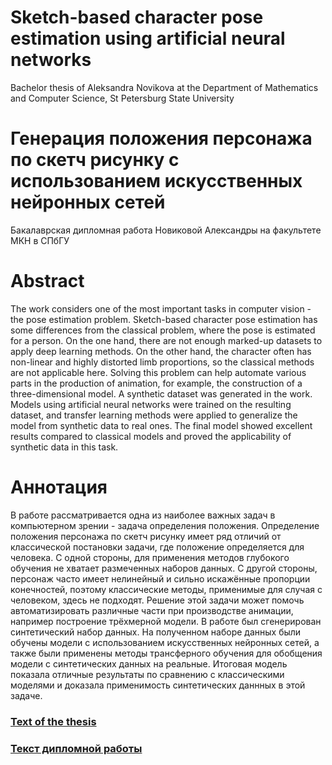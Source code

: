 # Sketch-based character pose estimation using artificial neural networks
Bachelor thesis of Aleksandra Novikova at the Department of Mathematics and Computer Science, St Petersburg State University

# Генерация положения персонажа по скетч рисунку с использованием искусственных нейронных сетей
Бакалаврская дипломная работа Новиковой Александры на факультете МКН в СПбГУ

# Abstract 
The work considers one of the most important tasks in computer vision - the pose estimation problem. Sketch-based character pose estimation has some differences from the classical problem, where the pose is estimated for a person. On the one hand, there are not enough marked-up datasets to apply deep learning methods. On the other hand, the character often has non-linear and highly distorted limb proportions, so the classical methods are not applicable here. Solving this problem can help automate various parts in the production of animation, for example, the construction of a three-dimensional model. A synthetic dataset was generated in the work. Models using artificial neural networks were trained on the resulting dataset, and transfer learning methods were applied to generalize the model from synthetic data to real ones. The final model showed excellent results compared to classical models and proved the applicability of synthetic data in this task.

# Аннотация
В работе рассматривается одна из наиболее важных задач в компьютерном зрении - задача определения положения. Определение положения персонажа по скетч рисунку имеет ряд отличий от классической постановки задачи, где положение определяется для человека. С одной стороны, для применения методов глубокого обучения не хватает размеченных наборов данных. С другой стороны, персонаж часто имеет нелинейный и сильно искажённые пропорции конечностей, поэтому классические методы, применимые для случая с человеком, здесь не подходят. Решение этой задачи может помочь автоматизировать различные части при производстве анимации, например построение трёхмерной модели. В работе был сгенерирован синтетический набор данных. На полученном наборе данных были обучены модели с использованием искусственных нейронных сетей, а также были применены методы трансферного обучения для обобщения модели с синтетических данных на реальные. Итоговая модель показала отличные результаты по сравнению с классическими моделями и доказала применимость синтетических даннных в этой задаче.

### [Text of the thesis](https://github.com/AlyaNovikova/Sketch-based-modeling/blob/master/Thesis.pdf)
### [Текст дипломной работы](https://github.com/AlyaNovikova/Sketch-based-modeling/blob/master/Thesis.pdf)
